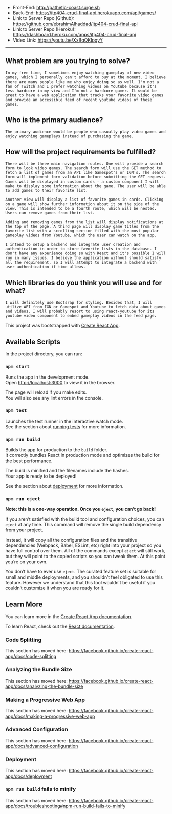 

- Front-End: http://pathetic-coast.surge.sh
- Back-End: https://itp404-crud-final-api.herokuapp.com/api/games/
- Link to Server Repo (Github): https://github.com/ebrahimAlhaddad/itp404-crud-final-api
- Link to Server Repo (Heroku): https://dashboard.heroku.com/apps/itp404-crud-final-api
- Video Link: https://youtu.be/XxBqQKIpgyY
---


## What problem are you trying to solve?
	In my free time, I sometimes enjoy watching gameplay of new video games, which I personally can't afford to buy at the moment. I believe there are many people like me who enjoy doing so as well. I'm not a fan of Twitch and I prefer watching videos on Youtube because it's less hardcore in my view and I'm not a hardcore gamer. It would be great to have a web application that tracks your favorite video games and provide an accessible feed of recent youtube videos of these games.
## Who is the primary audience?
	The primary audience would be people who casually play video games and enjoy watching gameplays instead of purchasing the game. 
## How will the project requirements be fulfilled?
	There will be three main navigation routes. One will provide a search form to look video games. The search form will use the GET method to fetch a list of games from an API like Gamespot's or IGN's. The search form will implement form validation before submitting the GET request. Games will be displayed in custom cards - a custom component I will make to display some information about the game. The user will be able to add games to their favorite list. 

	Another view will display a list of favorite games in cards. Clicking on a game will show further information about it on the side of the view. This is intended to be a fourth route, which will be nested. Users can remove games from their list. 

	Adding and removing games from the list will display notifications at the top of the page. A third page will display game titles from the favorite list with a scrolling section filled with the most popular gameplay videos from Youtube, which the user can watch on the app. 

	I intend to setup a backend and integrate user creation and authentication in order to store favorite lists in the database. I don't have any experience doing so with React and it's possible I will run in many issues. I believe the application without should satisfy all the requirement, so I will attempt to integrate a backend with user authentication if time allows.
## Which libraries do you think you will use and for what?
	I will definitely use Bootsrap for styling. Besides that, I will utilize API from IGN or Gamespot and Youtube to fetch data about games and videos. I will probably resort to using react-youtube for its youtube video component to embed gameplay videos in the feed page. 







This project was bootstrapped with [Create React App](https://github.com/facebook/create-react-app).

## Available Scripts

In the project directory, you can run:

### `npm start`

Runs the app in the development mode.<br />
Open [http://localhost:3000](http://localhost:3000) to view it in the browser.

The page will reload if you make edits.<br />
You will also see any lint errors in the console.

### `npm test`

Launches the test runner in the interactive watch mode.<br />
See the section about [running tests](https://facebook.github.io/create-react-app/docs/running-tests) for more information.

### `npm run build`

Builds the app for production to the `build` folder.<br />
It correctly bundles React in production mode and optimizes the build for the best performance.

The build is minified and the filenames include the hashes.<br />
Your app is ready to be deployed!

See the section about [deployment](https://facebook.github.io/create-react-app/docs/deployment) for more information.

### `npm run eject`

**Note: this is a one-way operation. Once you `eject`, you can’t go back!**

If you aren’t satisfied with the build tool and configuration choices, you can `eject` at any time. This command will remove the single build dependency from your project.

Instead, it will copy all the configuration files and the transitive dependencies (Webpack, Babel, ESLint, etc) right into your project so you have full control over them. All of the commands except `eject` will still work, but they will point to the copied scripts so you can tweak them. At this point you’re on your own.

You don’t have to ever use `eject`. The curated feature set is suitable for small and middle deployments, and you shouldn’t feel obligated to use this feature. However we understand that this tool wouldn’t be useful if you couldn’t customize it when you are ready for it.

## Learn More

You can learn more in the [Create React App documentation](https://facebook.github.io/create-react-app/docs/getting-started).

To learn React, check out the [React documentation](https://reactjs.org/).

### Code Splitting

This section has moved here: https://facebook.github.io/create-react-app/docs/code-splitting

### Analyzing the Bundle Size

This section has moved here: https://facebook.github.io/create-react-app/docs/analyzing-the-bundle-size

### Making a Progressive Web App

This section has moved here: https://facebook.github.io/create-react-app/docs/making-a-progressive-web-app

### Advanced Configuration

This section has moved here: https://facebook.github.io/create-react-app/docs/advanced-configuration

### Deployment

This section has moved here: https://facebook.github.io/create-react-app/docs/deployment

### `npm run build` fails to minify

This section has moved here: https://facebook.github.io/create-react-app/docs/troubleshooting#npm-run-build-fails-to-minify
